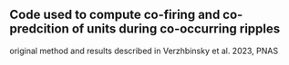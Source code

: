 
## Code used to compute co-firing and co-predcition of units during co-occurring ripples ##
original method and results described in Verzhbinsky et al. 2023, PNAS
